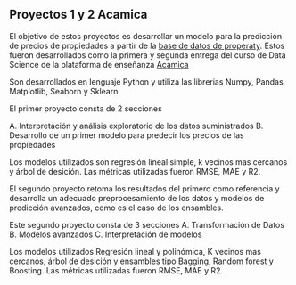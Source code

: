 ## Proyectos 1 y 2 Acamica

El objetivo de estos proyectos es desarrollar un modelo para la predicción de precios de propiedades a partir de la [base de datos de properaty](https://drive.google.com/uc?export=download&id=1Ugbsw5XbNRbglomSQO1qkAgMFB_3BzmB). Estos fueron desarrollados como la primera y segunda entrega del curso de Data Science de la plataforma de enseñanza [Acamica](https://www.acamica.com/)

Son desarrollados en lenguaje Python y utiliza las librerias Numpy, Pandas, Matplotlib, Seaborn y Sklearn

El primer proyecto consta de 2 secciones

A. Interpretación y análisis exploratorio de los datos suministrados
B. Desarrollo de un primer modelo para predecir los precios de las propiedades

Los modelos utilizados son regresión lineal simple, k vecinos mas cercanos y árbol de desición.
Las métricas utilizadas fueron RMSE, MAE y R2.

El segundo proyecto retoma los resultados del primero como referencia y desarrolla un adecuado preprocesamiento de los datos y modelos de predicción avanzados, como es el caso de los ensambles.

Este segundo proyecto consta de 3 secciones
A. Transformación de Datos
B. Modelos avanzados
C. Interpretación de modelos

Los modelos utilizados Regresión lineal y polinómica, K vecinos mas cercanos, árbol de desición y ensambles tipo Bagging, Random forest y Boosting.
Las métricas utilizadas fueron RMSE, MAE y R2.



